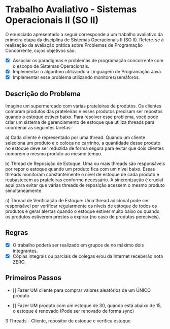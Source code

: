 # Trabalho Avaliativo - Sistemas Operacionais II (SO II)

O enunciado apresentado a seguir corresponde a um trabalho avaliativo da primeira etapa da disciplina de Sistemas Operacionais II (SO II). Refere-se à realização da avaliação prática sobre Problemas de Programação Concorrente, cujos objetivos são:

- [x] Associar os paradigmas e problemas de programação concorrente com o escopo de Sistemas Operacionais.
- [x] Implementar o algoritmo utilizando a Linguagem de Programação Java.
- [x] Implementar esse problema utilizando monitores/semáforos.

## Descrição do Problema

Imagine um supermercado com várias prateleiras de produtos. Os clientes compram produtos das prateleiras e esses produtos precisam ser repostos quando o estoque estiver baixo. Para resolver esse problema, você pode criar um sistema de gerenciamento de estoque que utiliza threads para coordenar as seguintes tarefas:

a) Cada cliente é representado por uma thread. Quando um cliente seleciona um produto e o coloca no carrinho, a quantidade desse produto no estoque deve ser reduzida de forma segura para evitar que dois clientes comprem o mesmo produto ao mesmo tempo.

b) Thread de Reposição de Estoque: Uma ou mais threads são responsáveis por repor o estoque quando um produto fica com um nível baixo. Essas threads monitoram constantemente o nível de estoque de cada produto e reabastecem as prateleiras conforme necessário. A sincronização é crucial aqui para evitar que várias threads de reposição acessem o mesmo produto simultaneamente.

c) Thread de Verificação de Estoque: Uma thread adicional pode ser responsável por verificar regularmente os níveis de estoque de todos os produtos e gerar alertas quando o estoque estiver muito baixo ou quando os produtos estiverem prestes a expirar (no caso de produtos perecíveis).

## Regras

- [x] O trabalho poderá ser realizado em grupos de no máximo dois integrantes.
- [x] Cópias integrais ou parciais de colegas e/ou da Internet receberão nota ZERO.

## Primeiros Passos

- [] Fazer UM cliente para comprar valores aleatórios de um ÚNICO produto
 
- [] Fazer UM produto com um estoque de 30, quando está abaixo de 15, o estoque é renovado (Pode ser renovado de forma sync)

3 Threads - Cliente, repositor de estoque e verifica estoque